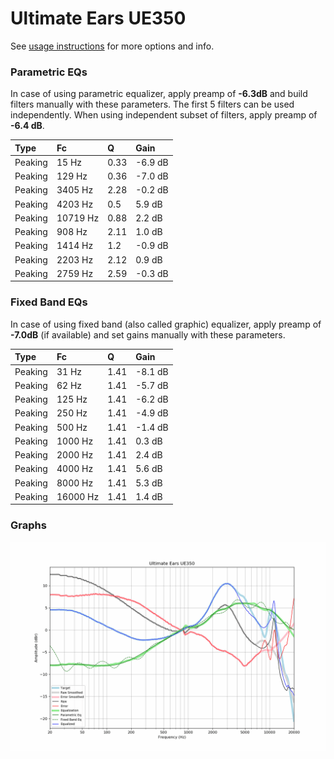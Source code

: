 # Ultimate Ears UE350
See [usage instructions](https://github.com/jaakkopasanen/AutoEq#usage) for more options and info.

### Parametric EQs
In case of using parametric equalizer, apply preamp of **-6.3dB** and build filters manually
with these parameters. The first 5 filters can be used independently.
When using independent subset of filters, apply preamp of **-6.4 dB**.

| Type    | Fc       |    Q | Gain    |
|:--------|:---------|:-----|:--------|
| Peaking | 15 Hz    | 0.33 | -6.9 dB |
| Peaking | 129 Hz   | 0.36 | -7.0 dB |
| Peaking | 3405 Hz  | 2.28 | -0.2 dB |
| Peaking | 4203 Hz  | 0.5  | 5.9 dB  |
| Peaking | 10719 Hz | 0.88 | 2.2 dB  |
| Peaking | 908 Hz   | 2.11 | 1.0 dB  |
| Peaking | 1414 Hz  | 1.2  | -0.9 dB |
| Peaking | 2203 Hz  | 2.12 | 0.9 dB  |
| Peaking | 2759 Hz  | 2.59 | -0.3 dB |

### Fixed Band EQs
In case of using fixed band (also called graphic) equalizer, apply preamp of **-7.0dB**
(if available) and set gains manually with these parameters.

| Type    | Fc       |    Q | Gain    |
|:--------|:---------|:-----|:--------|
| Peaking | 31 Hz    | 1.41 | -8.1 dB |
| Peaking | 62 Hz    | 1.41 | -5.7 dB |
| Peaking | 125 Hz   | 1.41 | -6.2 dB |
| Peaking | 250 Hz   | 1.41 | -4.9 dB |
| Peaking | 500 Hz   | 1.41 | -1.4 dB |
| Peaking | 1000 Hz  | 1.41 | 0.3 dB  |
| Peaking | 2000 Hz  | 1.41 | 2.4 dB  |
| Peaking | 4000 Hz  | 1.41 | 5.6 dB  |
| Peaking | 8000 Hz  | 1.41 | 5.3 dB  |
| Peaking | 16000 Hz | 1.41 | 1.4 dB  |

### Graphs
![](./Ultimate%20Ears%20UE350.png)